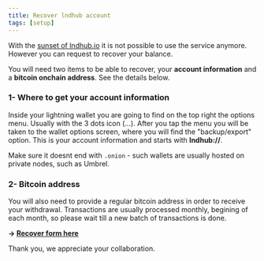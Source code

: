 ```yaml
---
title: Recover lndhub account
tags: [setup]
---
```



With the [sunset of lndhub.io](/sunsetting-lndhub/) it is not possible to use the service anymore. However you can request to recover your balance.

You will need two items to be able to recover, your **account information** and a **bitcoin onchain address**. See the details below. 

### 1- Where to get your account information
Inside your lightning wallet you are going to find on the top right the options menu. Usually with the 3 dots icon (...). After you tap the menu you will be taken to the wallet options screen, where you will find the "backup/export" option. This is your account information and starts with **lndhub://**. 

Make sure it doesnt end with `.onion` - such wallets are usually hosted on private nodes, such as Umbrel.

### 2- Bitcoin address
You will also need to provide a regular bitcoin address in order to receive your withdrawal. Transactions are usually processed monthly, begining of each month, so please wait till a new batch of transactions is done.

**→ [Recover form here](https://igor120.typeform.com/to/Ou0YJKj7)**

Thank you, we appreciate your collaboration.
